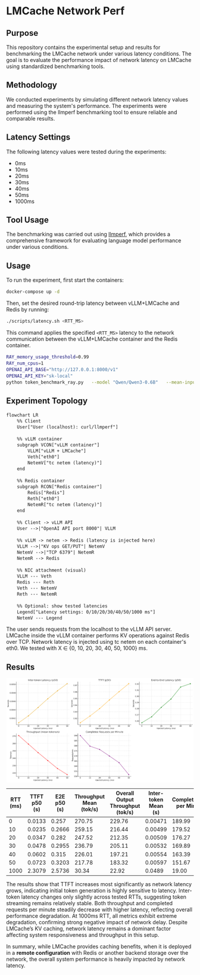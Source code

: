 # LMCache Network Perf

## Purpose
This repository contains the experimental setup and results for benchmarking the LMCache network under various latency conditions. The goal is to evaluate the performance impact of network latency on LMCache using standardized benchmarking tools.

## Methodology
We conducted experiments by simulating different network latency values and measuring the system's performance. The experiments were performed using the llmperf benchmarking tool to ensure reliable and comparable results.

## Latency Settings
The following latency values were tested during the experiments:
- 0ms
- 10ms
- 20ms
- 30ms
- 40ms
- 50ms
- 1000ms

## Tool Usage
The benchmarking was carried out using [llmperf](https://github.com/ray-project/llmperf), which provides a comprehensive framework for evaluating language model performance under various conditions.

## Usage

To run the experiment, first start the containers:

```sh
docker-compose up -d
```

Then, set the desired round-trip latency between vLLM+LMCache and Redis by running:

```sh
./scripts/latency.sh <RTT_MS>
```

This command applies the specified `<RTT_MS>` latency to the network communication between the vLLM+LMCache container and the Redis container.

```sh
RAY_memory_usage_threshold=0.99
RAY_num_cpus=1
OPENAI_API_BASE="http://127.0.0.1:8000/v1"
OPENAI_API_KEY="sk-local"
python token_benchmark_ray.py   --model "Qwen/Qwen3-0.6B"   --mean-input-tokens 128   --stddev-input-tokens 32   --mean-output-tokens 64   --stddev-output-tokens 16   --max-num-completed-requests 50   --timeout 300   --num-concurrent-requests 1   --results-dir "result_outputs/0ms"   --llm-api openai   --additional-sampling-params '{}'
```

## Experiment Topology

```mermaid
flowchart LR
    %% Client
    User["User (localhost): curl/llmperf"]

    %% vLLM container
    subgraph VCON["vLLM container"]
        VLLM["vLLM + LMCache"]
        Veth["eth0"]
        NetemV["tc netem (latency)"]
    end

    %% Redis container
    subgraph RCON["Redis container"]
        Redis["Redis"]
        Reth["eth0"]
        NetemR["tc netem (latency)"]
    end

    %% Client -> vLLM API
    User -->|"OpenAI API port 8000"| VLLM

    %% vLLM -> netem -> Redis (latency is injected here)
    VLLM -->|"KV ops GET/PUT"| NetemV
    NetemV -->|"TCP 6379"| NetemR
    NetemR --> Redis

    %% NIC attachment (visual)
    VLLM --- Veth
    Redis --- Reth
    Veth --- NetemV
    Reth --- NetemR

    %% Optional: show tested latencies
    Legend["Latency settings: 0/10/20/30/40/50/1000 ms"]
    NetemV --- Legend
```

The user sends requests from the localhost to the vLLM API server. LMCache inside the vLLM container performs KV operations against Redis over TCP. Network latency is injected using tc netem on each container's eth0. We tested with X ∈ {0, 10, 20, 30, 40, 50, 1000} ms.

## Results

![Benchmark Results](./result/output.png)

| RTT (ms) | TTFT p50 (s) | E2E p50 (s) | Throughput Mean (tok/s) | Overall Output Throughput (tok/s) | Inter-token Mean (s) | Completed per Min |
|----------|--------------|-------------|--------------------------|-----------------------------------|----------------------|-------------------|
| 0        | 0.0133       | 0.257       | 270.75                   | 229.76                            | 0.00471              | 189.99            |
| 10       | 0.0235       | 0.2666      | 259.15                   | 216.44                            | 0.00499              | 179.52            |
| 20       | 0.0347       | 0.282       | 247.52                   | 212.35                            | 0.00509              | 176.27            |
| 30       | 0.0478       | 0.2955      | 236.79                   | 205.11                            | 0.00532              | 169.89            |
| 40       | 0.0602       | 0.315       | 226.01                   | 197.21                            | 0.00554              | 163.39            |
| 50       | 0.0723       | 0.3203      | 217.78                   | 183.32                            | 0.00597              | 151.67            |
| 1000     | 2.3079       | 2.5736      | 30.34                    | 22.92                             | 0.0489               | 19.00             |

The results show that TTFT increases most significantly as network latency grows, indicating initial token generation is highly sensitive to latency. Inter-token latency changes only slightly across tested RTTs, suggesting token streaming remains relatively stable. Both throughput and completed requests per minute steadily decrease with higher latency, reflecting overall performance degradation. At 1000ms RTT, all metrics exhibit extreme degradation, confirming strong negative impact of network delay. Despite LMCache’s KV caching, network latency remains a dominant factor affecting system responsiveness and throughput in this setup.

In summary, while LMCache provides caching benefits, when it is deployed in a **remote configuration** with Redis or another backend storage over the network, the overall system performance is heavily impacted by network latency.